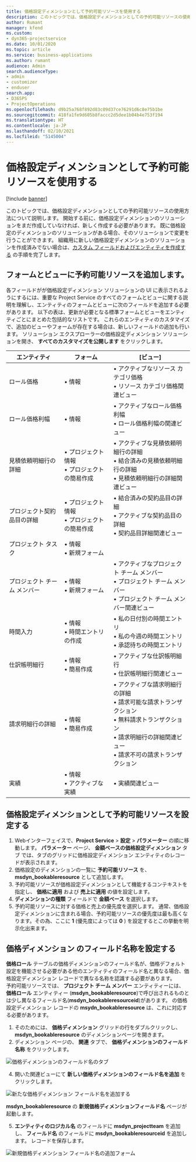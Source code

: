 ```yaml
---
title: 価格設定ディメンションとして予約可能リソースを使用する
description: このトピックでは、価格設定ディメンションとしての予約可能リソースの使用方法について説明します。
author: Rumant
manager: kfend
ms.custom:
- dyn365-projectservice
ms.date: 10/01/2020
ms.topic: article
ms.service: business-applications
ms.author: rumant
audience: Admin
search.audienceType:
- admin
- customizer
- enduser
search.app:
- D365PS
- ProjectOperations
ms.openlocfilehash: d9b25a768f892d83c09d37ce76291d6c8e75b1be
ms.sourcegitcommit: 418fa1fe9d605b8faccc2d5dee1b04b4e753f194
ms.translationtype: HT
ms.contentlocale: ja-JP
ms.lasthandoff: 02/10/2021
ms.locfileid: "5145004"
---
```

# <a name="use-bookable-resource-as-a-pricing-dimension"></a>価格設定ディメンションとして予約可能リソースを使用する

[!include [banner](../includes/psa-now-project-operations.md)]

このトピックでは、価格設定ディメンションとしての予約可能リソースの使用方法について説明します。 開始する前に、価格設定ディメンションのソリューションをまだ作成していなければ、新しく作成する必要があります。 既に価格設定のディメンションのソリューションがある場合、そのソリューションで変更を行うことができます。 組織用に新しい価格設定ディメンションのソリューションを作成済みでない場合は、[カスタム フィールドおよびエンティティを作成する](create-custom-fields-entities.md) の手順を完了します。

## <a name="add-bookable-resource-to-forms-and-views"></a>フォームとビューに予約可能リソースを追加します。
各フィールドがが価格設定ディメンション ソリューションの UI に表示されるようにするには、重要な Project Service のすべてのフォームとビューに関する説明を理解し、エンティティのフォームとビューに次のフィールドを追加する必要があります。
以下の表は、更新が必要となる標準フォームとビューをエンティティごとにまとめた包括的なリストです。 これらのエンティティのカスタマイズで、追加のビューやフォームが存在する場合は、新しいフィールドの追加も行います。
ソリューション エクスプローラーの価格設定ディメンション ソリューションを開き、 **すべてのカスタマイズを公開します** をクリックします。


|   エンティティ        | フォーム   |[ビュー]        |
| ------------------------------|---------------------------------|----------------------------------|
|  ロール価格|• 情報 |• アクティブなリソース カテゴリ価格<br> • リソース カテゴリ価格関連ビュー|
|  ロール価格利幅|• 情報|• アクティブなロール価格利幅<br>• ロール価格利幅の関連ビュー|
|  見積依頼明細行の詳細|• プロジェクト情報<br>• プロジェクトの簡易作成|• アクティブな見積依頼明細行の詳細<br>• 結合済みの見積依頼明細行の詳細<br>• 見積依頼明細行の詳細関連ビュー|
|  プロジェクト契約品目の詳細|• プロジェクト情報<br>• プロジェクトの簡易作成|• 結合済みの契約品目の詳細<br>• アクティブな契約品目の詳細<br>• 契約品目詳細関連ビュー|
|  プロジェクト タスク|• 情報<br>• 新規フォーム||
|  プロジェクト チーム メンバー|• 情報<br>• 新規フォーム|• アクティブなプロジェクト チーム メンバー<br>• プロジェクト チーム メンバー<br>• プロジェクト チーム メンバー関連ビュー|
|  時間入力|• 情報<br>• 時間エントリの作成|• 私の日付別の時間エントリ<br>• 私の今週の時間エントリ<br>• 承認待ちの時間エントリ|
|  仕訳帳明細行|• 情報<br>• 簡易作成|• アクティブな仕訳帳明細行<br>• 仕訳帳明細行関連ビュー|
|  請求明細行の詳細|• 情報<br>• 簡易作成|• アクティブな請求明細行の詳細<br>• 請求可能な請求トランザクション<br>• 無料請求トランザクション<br>• 請求明細行の詳細関連ビュー<br>• 請求不可の請求トランザクション|
|  実績|• 情報<br>• アクティブな実績|• 実績関連ビュー|

## <a name="set-up-bookable-resource-as-a-pricing-dimension"></a>価格設定ディメンションとして予約可能リソースを設定する

1. Webインターフェイスで、**Project Service** > **設定** > **パラメーター** の順に移動します。 **パラメーター** ページ、 **金額ベースの価格設定ディメンション** タブ では、タブのグリッドに価格設定ディメンション エンティティのレコードが表示されます。 
2. 価格設定のディメンションの一覧に **予約可能リソース** を、 **msdyn_bookableresource** として追加します。 
3. 予約可能リソースが価格設定ディメンションとして機能するコンテキストを指定し、 **価格に適用** および **売上に適用** の値を設定します。
4. **ディメンションの種類** フィールドで **金額ベース** を選択します。 
5. 予約可能リソースに対する価格と売上の優先度を選択します。 通常、価格設定ディメンションに含まれる場合、予約可能リソースの優先度は最も高くなります。その為、ここに **1** (優先度によっては **0** ) を設定するとこの挙動を明示化出来ます。

## <a name="set-up-pricing-dimension-field-names"></a>価格ディメンション のフィールド名称を設定する

**価格ロール** テーブルの価格ディメンションのフィールド名が、価格デフォルト設定を機能させる必要がある他のエンティティのフィールド名と異なる場合、価格設定ディメンション レコードで異なる名称を認識する必要があります。    
予約可能リソースでは、 **プロジェクト チーム メンバー** エンティティーには、 **価格ロール** エンティティー (**msdyn_bookableresource**)で呼び出されるものとは少し異なるフィールド名(**msdyn_bookableresourceid**)があります。 の価格設定ディメンション レコードの **msydn_bookableresource** は、これに対応する必要があります。 
1. そのためには、 **価格ディメンション** グリッドの行をダブルクリックし、 **msdyn_bookableresource** のディメンションページを開きます。
2. ディメンション ページの、 **関連** タブで、 **価格ディメンションのフィールド名称** をクリックします。

 ![価格ディメンションのフィールド名のタブ](media/PD-fieldname.png)

4. 開いた関連ビューにて **新しい価格ディメンションのフィールド名を追加** をクリックします。

 ![新たな価格ディメンション フィールド名を追加する](media/Add-NewPD-fieldname.png)


**msdyn_bookableresource** の **新規価格ディメンションフィールド名** ページが起動します。 

5. **エンティティのロジカル名** のフィールドに **msdyn_projectteam** を追加し、 **フィールド名** のフィールドに **msdyn_bookableresourceid** を追加します。 レコードを保存します。

 ![新規価格ディメンション フィールド名の追加フォーム](media/PD-fieldname-Added.png)
